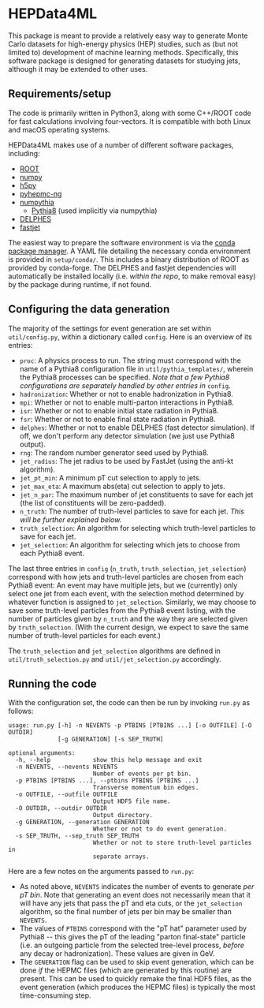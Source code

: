 # HEPData4ML

This package is meant to provide a relatively easy way to generate Monte Carlo datasets for high-energy physics (HEP) studies, such as (but not limited to) development of machine learning methods. Specifically, this software package is designed for generating datasets for studying jets, although it may be extended to other uses.

## Requirements/setup

The code is primarily written in Python3, along with some C++/ROOT code for fast calculations involving four-vectors. It is compatible with both Linux and macOS operating systems.

HEPData4ML makes use of a number of different software packages, including:

- [ROOT](https://root.cern.ch)
- [numpy](https://numpy.org)
- [h5py](https://www.h5py.org)
- [pyhepmc-ng](https://github.com/scikit-hep/pyhepmc)
- [numpythia](https://github.com/scikit-hep/numpythia)
    - [Pythia8](https://pythia.org) (used implicitly via numpythia)
- [DELPHES](https://cp3.irmp.ucl.ac.be/projects/delphes)
- [fastjet](http://fastjet.fr)

The easiest way to prepare the software environment is via the [conda package manager](https://docs.conda.io/en/latest/). A YAML file detailing the necessary conda environment is provided in `setup/conda/`. This includes a binary distribution of ROOT as provided by conda-forge. The DELPHES and fastjet dependencies will automatically be installed locally (i.e. *within the repo*, to make removal easy) by the package during runtime, if not found.

## Configuring the data generation
The majority of the settings for event generation are set within `util/config.py`, within a dictionary called `config`. Here is an overview of its entries:

- `proc`: A physics process to run. The string must correspond with the name of a Pythia8 configuration file in `util/pythia_templates/`, wherein the Pythia8 processes can be specified. *Note that a few Pythia8 configurations are separately handled by other entries in* `config`.
- `hadronization`: Whether or not to enable hadronization in Pythia8.
- `mpi`: Whether or not to enable multi-parton interactions in Pythia8.
- `isr`: Whether or not to enable initial state radiation in Pythia8.
- `fsr`: Whether or not to enable final state radiation in Pythia8.
- `delphes`: Whether or not to enable DELPHES (fast detector simulation). If off, we don't perform any detector simulation (we just use Pythia8 output).
- `rng`: The random number generator seed used by Pythia8.
- `jet_radius`: The jet radius to be used by FastJet (using the anti-kt algorithm).
- `jet_pt_min`: A minimum pT cut selection to apply to jets.
- `jet_max_eta`: A maximum abs(eta) cut selection to apply to jets.
- `jet_n_par`: The maximum number of jet constituents to save for each jet (the list of constituents will be zero-padded).
- `n_truth`: The number of truth-level particles to save for each jet. *This will be further explained below.*
- `truth_selection`: An algorithm for selecting which truth-level particles to save for each jet.
- `jet_selection`: An algorithm for selecting which jets to choose from each Pythia8 event.

The last three entries in `config` (`n_truth`, `truth_selection`, `jet_selection`) correspond with how jets and truth-level particles are chosen from each Pythia8 event: An event may have multiple jets, but we (currently) only select one jet from each event, with the selection method determined by whatever function is assigned to `jet_selection`. Similarly, we may choose to save some truth-level particles from the Pythia8 event listing, with the number of particles given by `n_truth` and the way they are selected given by `truth_selection`. (With the current design, we expect to save the same number of truth-level particles for each event.)

The `truth_selection` and `jet_selection` algorithms are defined in `util/truth_selection.py` and `util/jet_selection.py` accordingly.

## Running the code

With the configuration set, the code can then be run by invoking `run.py` as follows:

```
usage: run.py [-h] -n NEVENTS -p PTBINS [PTBINS ...] [-o OUTFILE] [-O OUTDIR]
              [-g GENERATION] [-s SEP_TRUTH]

optional arguments:
  -h, --help            show this help message and exit
  -n NEVENTS, --nevents NEVENTS
                        Number of events per pt bin.
  -p PTBINS [PTBINS ...], --ptbins PTBINS [PTBINS ...]
                        Transverse momentum bin edges.
  -o OUTFILE, --outfile OUTFILE
                        Output HDF5 file name.
  -O OUTDIR, --outdir OUTDIR
                        Output directory.
  -g GENERATION, --generation GENERATION
                        Whether or not to do event generation.
  -s SEP_TRUTH, --sep_truth SEP_TRUTH
                        Whether or not to store truth-level particles in
                        separate arrays.
```
Here are a few notes on the arguments passed to `run.py`:

- As noted above, `NEVENTS` indicates the number of events to generate *per pT bin*. Note that generating an event does not necessarily mean that it will have any jets that pass the pT and eta cuts, or the `jet_selection` algorithm, so the final number of jets per bin may be smaller than `NEVENTS`.
- The values of `PTBINS` correspond with the "pT hat" parameter used by Pythia8 -- this gives the pT of the leading "parton final-state" particle (i.e. an outgoing particle from the selected tree-level process, *before* any decay or hadronization). These values are given in GeV.
- The `GENERATION` flag can be used to skip event generation, which can be done *if* the HEPMC files (which are generated by this routine) are present. This can be used to quickly remake the final HDF5 files, as the event generation (which produces the HEPMC files) is typically the most time-consuming step.